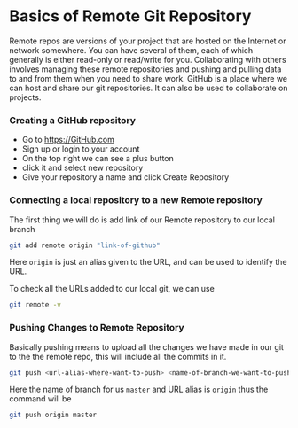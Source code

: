 # Basics of Remote Git Repository

Remote repos are versions of your project that are hosted on the Internet or network somewhere. You can have several of them, each of which generally is either read-only or read/write for you. Collaborating with others involves managing these remote repositories and pushing and pulling data to and from them when you need to share work.
GitHub is a place where we can host and share our git repositories.  It can also be used to collaborate on projects.

### Creating a GitHub repository

- Go to https://GitHub.com
- Sign up or login to your account
- On the top right we can see a plus button
- click it and select new repository
- Give your repository a name and click Create Repository

### Connecting a local repository to a new Remote repository

The first thing we will do is add link of our Remote repository to our local branch

```bash
git add remote origin "link-of-github"
```

Here `origin` is just an alias given to the URL, and can be used to identify the URL.

To check all the URLs added to our local git, we can use

```bash
git remote -v
```

### Pushing Changes to Remote Repository

Basically pushing means to upload all the changes we have made in our git to the the remote repo, this will include all the commits in it.

```bash
git push <url-alias-where-want-to-push> <name-of-branch-we-want-to-push>
```

Here the name of branch for us `master` and URL alias is `origin` thus the command will be

```bash
git push origin master
```
